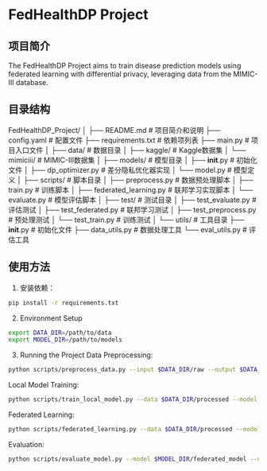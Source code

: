 # FedHealthDP Project

## 项目简介

The FedHealthDP Project aims to train disease prediction models using federated learning with differential privacy, leveraging data from the MIMIC-III database.


## 目录结构

FedHealthDP_Project/
│
├── README.md              # 项目简介和说明
├── config.yaml            # 配置文件
├── requirements.txt       # 依赖项列表
├── main.py                # 项目入口文件
│
├── data/                  # 数据目录
│   ├── kaggle/            # Kaggle数据集
│   └── mimiciii/          # MIMIC-III数据集
│
├── models/                # 模型目录
│   ├── __init__.py        # 初始化文件
│   ├── dp_optimizer.py    # 差分隐私优化器实现
│   └── model.py           # 模型定义
│
├── scripts/               # 脚本目录
│   ├── preprocess.py      # 数据预处理脚本
│   ├── train.py           # 训练脚本
│   ├── federated_learning.py # 联邦学习实现脚本
│   └── evaluate.py        # 模型评估脚本
│
├── test/                  # 测试目录
│   ├── test_evaluate.py   # 评估测试
│   ├── test_federated.py  # 联邦学习测试
│   ├── test_preprocess.py # 预处理测试
│   └── test_train.py      # 训练测试
│
└── utils/                 # 工具目录
    ├── __init__.py        # 初始化文件
    ├── data_utils.py      # 数据处理工具
    └── eval_utils.py      # 评估工具

## 使用方法

1. 安装依赖：

```bash
pip install -r requirements.txt
```

2. Environment Setup

```bash
export DATA_DIR=/path/to/data
export MODEL_DIR=/path/to/models
```

3. Running the Project
Data Preprocessing:

```bash
python scripts/preprocess_data.py --input $DATA_DIR/raw --output $DATA_DIR/processed
```

Local Model Training:

```bash
python scripts/train_local_model.py --data $DATA_DIR/processed --model $MODEL_DIR/local_model
```

Federated Learning:

```bash
python scripts/federated_learning.py --data $DATA_DIR/processed --model $MODEL_DIR/federated_model
```
Evaluation:

```bash
python scripts/evaluate_model.py --model $MODEL_DIR/federated_model --data $DATA_DIR/proc
```

